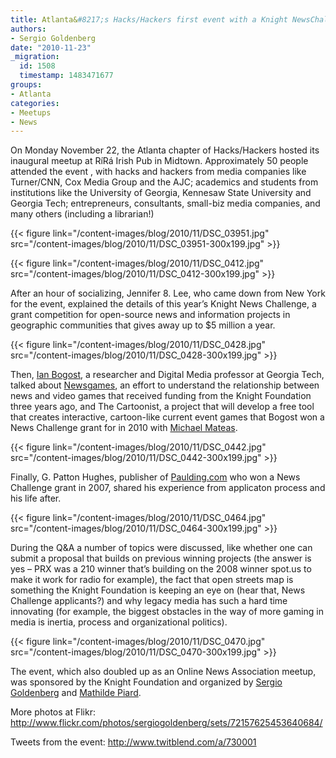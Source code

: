 ```yaml
---
title: Atlanta&#8217;s Hacks/Hackers first event with a Knight NewsChallenge Panel
authors:
- Sergio Goldenberg
date: "2010-11-23"
_migration:
  id: 1508
  timestamp: 1483471677
groups:
- Atlanta
categories:
- Meetups
- News
---
```


On Monday November 22, the Atlanta chapter of Hacks/Hackers hosted its inaugural meetup at RíRá Irish Pub in Midtown. Approximately 50 people attended the event , with hacks and hackers from media companies like Turner/CNN, Cox Media Group and the AJC; academics and students from institutions like the University of Georgia, Kennesaw State University and Georgia Tech; entrepreneurs, consultants, small-biz media companies, and many others (including a librarian!)

{{< figure link="/content-images/blog/2010/11/DSC\_03951.jpg" src="/content-images/blog/2010/11/DSC\_03951-300x199.jpg" >}}

<!--more-->

{{< figure link="/content-images/blog/2010/11/DSC\_0412.jpg" src="/content-images/blog/2010/11/DSC\_0412-300x199.jpg" >}}

After an hour of socializing, Jennifer 8. Lee, who came down from New York for the event, explained the details of this year’s Knight News Challenge, a grant competition for open-source news and information projects in geographic communities that gives away up to $5 million a year.

{{< figure link="/content-images/blog/2010/11/DSC\_0428.jpg" src="/content-images/blog/2010/11/DSC\_0428-300x199.jpg" >}}

Then, [Ian Bogost][1], a researcher and Digital Media professor at Georgia Tech, talked about [Newsgames][2], an effort to understand the relationship between news and video games that received funding from the Knight Foundation three years ago, and The Cartoonist, a project that will develop a free tool that creates interactive, cartoon-like current event games that Bogost won a News Challenge grant for in 2010 with [Michael Mateas][3].

{{< figure link="/content-images/blog/2010/11/DSC\_0442.jpg" src="/content-images/blog/2010/11/DSC\_0442-300x199.jpg" >}}

Finally, G. Patton Hughes, publisher of [Paulding.com][4] who won a News Challenge grant in 2007, shared his experience from applicaton process and his life after.

{{< figure link="/content-images/blog/2010/11/DSC\_0464.jpg" src="/content-images/blog/2010/11/DSC\_0464-300x199.jpg" >}}

During the Q&A a number of topics were discussed, like whether one can submit a proposal that builds on previous winning projects (the answer is yes &#8211; PRX was a 210 winner that&#8217;s building on the 2008 winner spot.us to make it work for radio for example), the fact that open streets map is something the Knight Foundation is keeping an eye on (hear that, News Challenge applicants?) and why legacy media has such a hard time innovating (for example, the biggest obstacles in the way of more gaming in media is inertia, process and organizational politics).

{{< figure link="/content-images/blog/2010/11/DSC\_0470.jpg" src="/content-images/blog/2010/11/DSC\_0470-300x199.jpg" >}}

The event, which also doubled up as an Online News Association meetup, was sponsored by the Knight Foundation and organized by [Sergio Goldenberg][5] and [Mathilde Piard][6].

More photos at Flikr: <http://www.flickr.com/photos/sergiogoldenberg/sets/72157625453640684/>

Tweets from the event: <http://www.twitblend.com/a/730001>

 [1]: http://www.bogost.com/
 [2]: http://www.bogost.com/books/newsgamesbook.shtml
 [3]: http://users.soe.ucsc.edu/~michaelm/
 [4]: http://paulding.com/
 [5]: http://twitter.com/sgoldenberg
 [6]: http://twitter.com/mathildepiard